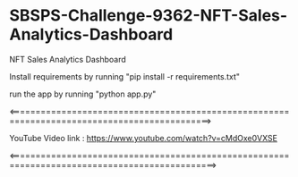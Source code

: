 # SBSPS-Challenge-9362-NFT-Sales-Analytics-Dashboard

NFT Sales Analytics Dashboard

Install  requirements by running "pip install -r requirements.txt" 

run the app by running "python app.py" 


<=============================================================================================>


YouTube Video link : https://www.youtube.com/watch?v=cMdOxe0VXSE


<==============================================================================================>
